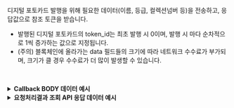 디지털 포토카드 발행을 위해 필요한 데이터(이름, 등급, 컬렉션넘버 등)을 전송하고, 응답값으로 참조 토큰을 받습니다. 
- 발행된 디지털 포토카드의 token_id는 최초 발행 시 0이며, 발행 시 마다 순차적으로 1씩 증가하는 값으로 지정됩니다. 
- (주의) 블록체인에 올라가는 data 필드들의 크기에 따라 네트워크 수수료가 부가되며, 크기가 클 경우 수수료가 더 많이 발생할 수 있습니다.
<p><br/></p>

<details>
  <summary><b>Callback BODY 데이터 예시</b></summary>

  ```plaintext
  # token_id 필드는 발행된 NFT 토큰의 식별자이며 NFT 토큰을 사용하는 API에서 필요합니다. 
  {
    "request_id": "87e1afbe-9944-4733-a55b-07043cf7db42",
    "status": "COMPLETE",
    "results": {
      "token_id": 12,
      "transaction_hash": "0x78f4d7063397dd71639a7877876af7f161518679cb8f9df5ac75b1e3e37dac62",
      "transaction_gas_used": 243122,
      "requested_at": "2024-07-16T23:11:20+09:00",
      "finished_at": "2024-07-17T08:11:24+09:00"
    },
  }
  ```
</details>

<details>
  <summary><b>요청처리결과 조회 API 응답 데이터 예시</b></summary>

  ```plaintext
  # token_id 필드는 발행된 NFT 토큰의 식별자이며 NFT 토큰을 사용하는 API에서 필요합니다. 
  {
    "code": "20000",
    "message": "SUCCESS",
    "request_id": "87e1afbe-9944-4733-a55b-07043cf7db42",
    "status": "COMPLETE",
    "results": {
      "token_id": 12,
      "transaction_hash": "0x78f4d7063397dd71639a7877876af7f161518679cb8f9df5ac75b1e3e37dac62",
      "transaction_gas_used": 243122,
      "requested_at": "2024-07-16T23:11:20+09:00",
      "finished_at": "2024-07-17T08:11:25+09:00"
    }
  }
  ```
</details>